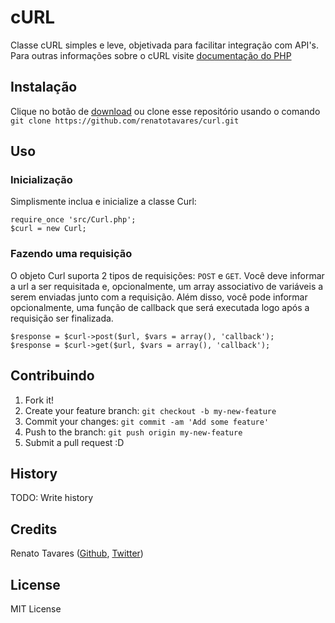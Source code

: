 # cURL

Classe cURL simples e leve, objetivada para facilitar integração com API's. Para outras informações sobre o cURL visite [documentação do PHP][1]

## Instalação

Clique no botão de [download][2] ou clone esse repositório usando o comando `git clone https://github.com/renatotavares/curl.git`

## Uso

### Inicialização

Simplismente inclua e inicialize a classe Curl:
    
    require_once 'src/Curl.php';
    $curl = new Curl;

### Fazendo uma requisição

O objeto Curl suporta 2 tipos de requisições: `POST` e `GET`. Você deve informar a url a ser requisitada e, opcionalmente, um array associativo de variáveis a serem enviadas junto com a requisição. Além disso, você pode informar opcionalmente, uma função de callback que será executada logo após a requisição ser finalizada.

    $response = $curl->post($url, $vars = array(), 'callback');
    $response = $curl->get($url, $vars = array(), 'callback');
   

## Contribuindo

1. Fork it!
2. Create your feature branch: `git checkout -b my-new-feature`
3. Commit your changes: `git commit -am 'Add some feature'`
4. Push to the branch: `git push origin my-new-feature`
5. Submit a pull request :D

## History

TODO: Write history

## Credits

Renato Tavares ([Github][3], [Twitter][4])

## License

MIT License




[1]: http://php.net/curl                                            "Manual PHP cURL"
[2]: https://github.com/renatotavares/curl/archive/master.zip       "Download classe cURL"
[3]: https://github.com/renatotavares                               "Github"
[4]: http://twitter.com/renatotavares                               "Twitter"